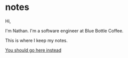 # notes
Hi,

I'm Nathan. I'm a software engineer at Blue Bottle Coffee.

This is where I keep my notes. 

[You should go here instead](https://notes.hellbhoy.net)

